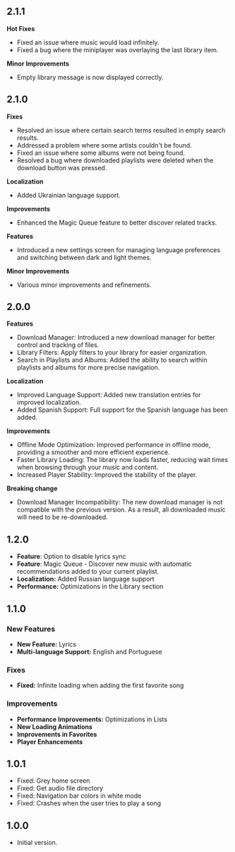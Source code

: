 ## 2.1.1

**Hot Fixes**

- Fixed an issue where music would load infinitely.
- Fixed a bug where the miniplayer was overlaying the last library item.

**Minor Improvements**

- Empty library message is now displayed correctly.

## 2.1.0

**Fixes**

- Resolved an issue where certain search terms resulted in empty search results.
- Addressed a problem where some artists couldn't be found.
- Fixed an issue where some albums were not being found.
- Resolved a bug where downloaded playlists were deleted when the download button was pressed.

**Localization**

- Added Ukrainian language support.

**Improvements**

- Enhanced the Magic Queue feature to better discover related tracks.

**Features**

- Introduced a new settings screen for managing language preferences and switching between dark and light themes.

**Minor Improvements**

- Various minor improvements and refinements.

## 2.0.0

**Features**

- Download Manager: Introduced a new download manager for better control and tracking of files.
- Library Filters: Apply filters to your library for easier organization.
- Search in Playlists and Albums: Added the ability to search within playlists and albums for more precise navigation.

**Localization**

- Improved Language Support: Added new translation entries for improved localization.
- Added Spanish Support: Full support for the Spanish language has been added.

**Improvements**

- Offline Mode Optimization: Improved performance in offline mode, providing a smoother and more efficient experience.
- Faster Library Loading: The library now loads faster, reducing wait times when browsing through your music and content.
- Increased Player Stability: Improved the stability of the player.

**Breaking change**

- Download Manager Incompatibility: The new download manager is not compatible with the previous version. As a result, all downloaded music will need to be re-downloaded.

## 1.2.0

- **Feature**: Option to disable lyrics sync
- **Feature**: Magic Queue - Discover new music with automatic recommendations added to your current playlist.
- **Localization:** Added Russian language support
- **Performance:** Optimizations in the Library section

## 1.1.0

### New Features

- **New Feature:** Lyrics
- **Multi-language Support:** English and Portuguese

### Fixes

- **Fixed:** Infinite loading when adding the first favorite song

### Improvements

- **Performance Improvements:** Optimizations in Lists
- **New Loading Animations**
- **Improvements in Favorites**
- **Player Enhancements**

## 1.0.1

- Fixed: Grey home screen
- Fixed: Get audio file directory
- Fixed: Navigation bar colors in white mode
- Fixed: Crashes when the user tries to play a song

## 1.0.0

- Initial version.
